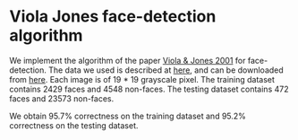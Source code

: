 # Viola Jones face-detection algorithm

We implement the algorithm of the paper [Viola & Jones 2001](https://www.cs.cmu.edu/~efros/courses/LBMV07/Papers/viola-cvpr-01.pdf) for face-detection. 
The data we used is described at [here](http://cbcl.mit.edu/software-datasets/FaceData2.html), and can be downloaded from 
[here](www.ai.mit.edu/courses/6.899/lectures/faces.tar.gz). Each image is of 19 * 19 grayscale pixel. The training dataset contains 2429 faces and 4548 non-faces. 
The testing dataset contains 472 faces and 23573 non-faces.

We obtain 95.7% correctness on the training dataset and 95.2% correctness on the testing dataset.
